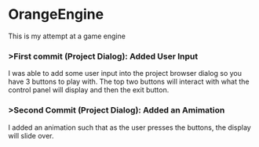 # OrangeEngine
 This is my attempt at a game engine

 

### >First commit (Project Dialog): Added User Input
I was able to add some user input into the project browser dialog so you have 3 buttons to play with. The top two buttons will interact with what the control panel will display and then the exit button.

### >Second Commit (Project Dialog): Added an Amimation
I added an animation such that as the user presses the buttons, the display will slide over.
